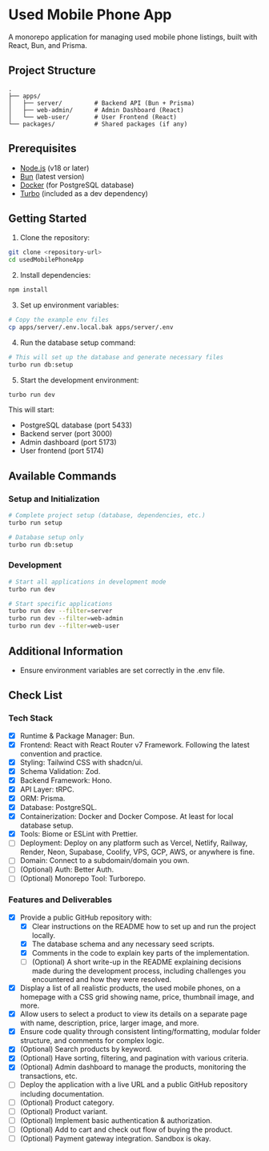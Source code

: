 # Used Mobile Phone App

A monorepo application for managing used mobile phone listings, built with React, Bun, and Prisma.

## Project Structure

```
.
├── apps/
│   ├── server/         # Backend API (Bun + Prisma)
│   ├── web-admin/      # Admin Dashboard (React)
│   └── web-user/       # User Frontend (React)
└── packages/           # Shared packages (if any)
```

## Prerequisites

- [Node.js](https://nodejs.org/) (v18 or later)
- [Bun](https://bun.sh/) (latest version)
- [Docker](https://www.docker.com/) (for PostgreSQL database)
- [Turbo](https://turbo.build/) (included as a dev dependency)

## Getting Started

1. Clone the repository:
```bash
git clone <repository-url>
cd usedMobilePhoneApp
```

2. Install dependencies:
```bash
npm install
```

3. Set up environment variables:
```bash
# Copy the example env files
cp apps/server/.env.local.bak apps/server/.env
```

4. Run the database setup command:
```bash
# This will set up the database and generate necessary files
turbo run db:setup
```

5. Start the development environment:
```bash
turbo run dev
```

This will start:
- PostgreSQL database (port 5433)
- Backend server (port 3000)
- Admin dashboard (port 5173)
- User frontend (port 5174)

## Available Commands

### Setup and Initialization

```bash
# Complete project setup (database, dependencies, etc.)
turbo run setup

# Database setup only
turbo run db:setup
```

### Development

```bash
# Start all applications in development mode
turbo run dev

# Start specific applications
turbo run dev --filter=server
turbo run dev --filter=web-admin
turbo run dev --filter=web-user
```

## Additional Information
- Ensure environment variables are set correctly in the .env file.

## Check List

### Tech Stack
- [x] Runtime & Package Manager: Bun.
- [x] Frontend: React with React Router v7 Framework. Following the latest convention and practice.
- [x] Styling: Tailwind CSS with shadcn/ui.
- [x] Schema Validation: Zod.
- [x] Backend Framework: Hono.
- [x] API Layer: tRPC.
- [x] ORM: Prisma.
- [x] Database: PostgreSQL.
- [x] Containerization: Docker and Docker Compose. At least for local database setup.
- [x] Tools: Biome or ESLint with Prettier.
- [ ] Deployment: Deploy on any platform such as Vercel, Netlify, Railway, Render, Neon, Supabase, Coolify, VPS, GCP, AWS, or anywhere is fine.
- [ ] Domain: Connect to a subdomain/domain you own.
- [ ] (Optional) Auth: Better Auth.
- [ ] (Optional) Monorepo Tool: Turborepo.

### Features and Deliverables
- [x] Provide a public GitHub repository with:
   - [x] Clear instructions on the README how to set up and run the project locally.
   - [x] The database schema and any necessary seed scripts.
   - [x] Comments in the code to explain key parts of the implementation.
   - [ ] (Optional) A short write-up in the README explaining decisions made during the development process, including challenges you encountered and how they were resolved.
- [x] Display a list of all realistic products, the used mobile phones, on a homepage with a CSS grid showing name, price, thumbnail image, and more.
- [x] Allow users to select a product to view its details on a separate page with name, description, price, larger image, and more.
- [x] Ensure code quality through consistent linting/formatting, modular folder structure, and comments for complex logic.
- [x] (Optional) Search products by keyword.
- [x] (Optional) Have sorting, filtering, and pagination with various criteria.
- [x] (Optional) Admin dashboard to manage the products, monitoring the transactions, etc.
- [ ] Deploy the application with a live URL and a public GitHub repository including documentation.
- [ ] (Optional) Product category.
- [ ] (Optional) Product variant.
- [ ] (Optional) Implement basic authentication & authorization.
- [ ] (Optional) Add to cart and check out flow of buying the product.
- [ ] (Optional) Payment gateway integration. Sandbox is okay.
